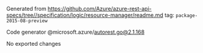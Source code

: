 Generated from https://github.com/Azure/azure-rest-api-specs/tree//specification/logic/resource-manager/readme.md tag: `package-2015-08-preview`

Code generator @microsoft.azure/autorest.go@2.1.168

No exported changes